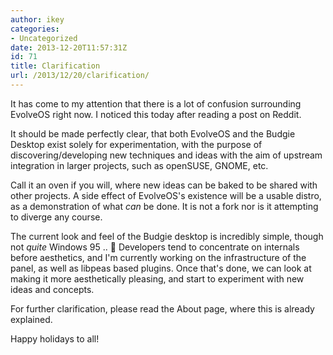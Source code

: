 ```yaml
---
author: ikey
categories:
- Uncategorized
date: 2013-12-20T11:57:31Z
id: 71
title: Clarification
url: /2013/12/20/clarification/
---
```


It has come to my attention that there is a lot of confusion surrounding EvolveOS right now. I noticed this today after reading a post on Reddit.

It should be made perfectly clear, that both EvolveOS and the Budgie Desktop exist solely for experimentation, with the purpose of discovering/developing new techniques 
and ideas with the aim of upstream integration in larger projects, such as openSUSE, GNOME, etc.

Call it an oven if you will, where new ideas can be baked to be shared with other projects. A side effect of EvolveOS's existence will be a usable distro, as a demonstration of 
what *can* be done. It is not a fork nor is it attempting to diverge any course.

The current look and feel of the Budgie desktop is incredibly simple, though not *quite* Windows 95 .. 🙂 Developers tend to concentrate on internals before aesthetics, and 
I'm currently working on the infrastructure of the panel, as well as libpeas based plugins. Once that's done, we can look at making it more aesthetically pleasing, and start to 
experiment with new ideas and concepts.

For further clarification, please read the About page, where this is already explained.

Happy holidays to all!